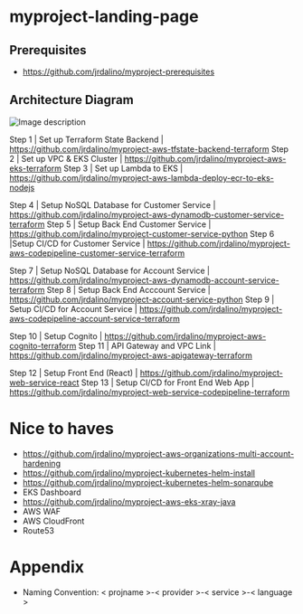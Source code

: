 # myproject-landing-page

## Prerequisites
- https://github.com/jrdalino/myproject-prerequisites

## Architecture Diagram
![Image description](https://github.com/jrdalino/myproject-landing-page/blob/master/public-cloud-architecture-diagram-AWS.png)


Step 1 | Set up Terraform State Backend             | https://github.com/jrdalino/myproject-aws-tfstate-backend-terraform 
Step 2 | Set up VPC & EKS Cluster                   | https://github.com/jrdalino/myproject-aws-eks-terraform 
Step 3 | Set up Lambda to EKS                       | https://github.com/jrdalino/myproject-aws-lambda-deploy-ecr-to-eks-nodejs

Step 4 | Setup NoSQL Database for Customer Service  | https://github.com/jrdalino/myproject-aws-dynamodb-customer-service-terraform
Step 5 | Setup Back End Customer Service            | https://github.com/jrdalino/myproject-customer-service-python
Step 6 |Setup CI/CD for Customer Service            | https://github.com/jrdalino/myproject-aws-codepipeline-customer-service-terraform

Step 7 | Setup NoSQL Database for Account Service   | https://github.com/jrdalino/myproject-aws-dynamodb-account-service-terraform
Step 8 | Setup Back End Acccount Service            | https://github.com/jrdalino/myproject-account-service-python
Step 9 | Setup CI/CD for Account Service            | https://github.com/jrdalino/myproject-aws-codepipeline-account-service-terraform

Step 10 | Setup Cognito                             | https://github.com/jrdalino/myproject-aws-cognito-terraform
Step 11 | API Gateway and VPC Link                  | https://github.com/jrdalino/myproject-aws-apigateway-terraform

Step 12 | Setup Front End (React)                   | https://github.com/jrdalino/myproject-web-service-react
Step 13 | Setup CI/CD for Front End Web App         | https://github.com/jrdalino/myproject-web-service-codepipeline-terraform

# Nice to haves
- https://github.com/jrdalino/myproject-aws-organizations-multi-account-hardening
- https://github.com/jrdalino/myproject-kubernetes-helm-install
- https://github.com/jrdalino/myproject-kubernetes-helm-sonarqube
- EKS Dashboard
- https://github.com/jrdalino/myproject-aws-eks-xray-java
- AWS WAF
- AWS CloudFront
- Route53

# Appendix
- Naming Convention: < projname >-< provider >-< service >-< language >

